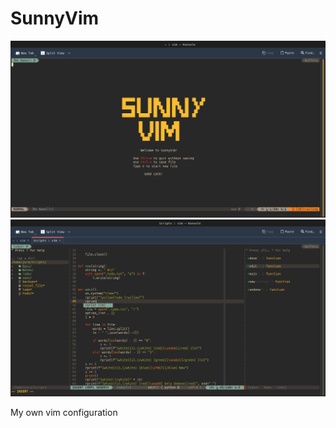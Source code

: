 # SunnyVim

![SunnyVim without arguments](img/1.png)
![SunnyVim working with python](img/2.png)

My own vim configuration
